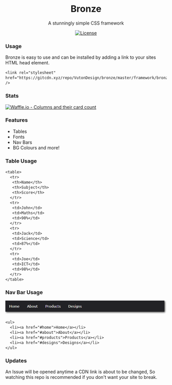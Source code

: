<h1 align="center">Bronze</h1>
<p align="center"> A stunningly simple CSS framework </p>
<p align="center">
  <a href="http://vutondesign.com/MyMIT"><img src="https://img.shields.io/badge/license-MIT-blue.svg" alt="License"></a>
</p>

### Usage 
Bronze is easy to use and can be installed by adding a link to your sites HTML head element.
```
<link rel="stylesheet" href="https://gitcdn.xyz/repo/VutonDesign/bronze/master/framework/bronze.css" />
```
### Stats
[![Waffle.io - Columns and their card count](https://badge.waffle.io/VutonDesign/bronze.svg?columns=all)](http://waffle.io/VutonDesign/bronze)

### Features
- Tables 
- Fonts
- Nav Bars
- BG Colours
and more!

### Table Usage
```
<table>
  <tr>
   <th>Name</th>
   <th>Subject</th>
   <th>Score</th>
  </tr>
  <tr>
   <td>John</td>
   <td>Maths</td>
   <td>90%</td>
  </tr>
  <tr>
   <td>Jack</td>
   <td>Science</td>
   <td>87%</td>
  </tr>
  <tr>
   <td>Joe</td>
   <td>ICT</td>
   <td>98%</td>
  </tr>
</table>
```
### Nav Bar Usage
![bronze-navbar](./images/header.png)

```
<ul>
  <li><a href="#home">Home</a></li>
  <li><a href="#about">About</a></li>
  <li><a href="#products">Products</a></li>
  <li><a href="#designs">Designs</a></li>
</ul>
```

### Updates
An Issue will be opened anytime a CDN link is about to be changed, So watching this repo is recommended if you don't want your site 
to break.
